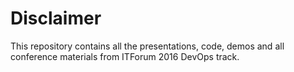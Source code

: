 # Disclaimer
This repository contains all the presentations, code, demos and all conference materials from ITForum 2016 DevOps track.
